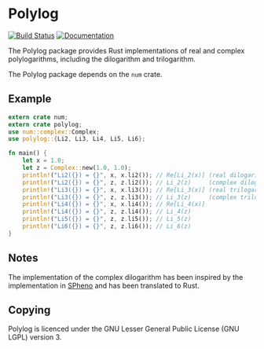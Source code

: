 Polylog
=======

[![Build Status](https://github.com/Expander/polylog/workflows/test/badge.svg)](https://github.com/Expander/polylog/actions)
[![Documentation](https://docs.rs/polylog/badge.svg)](https://docs.rs/polylog/)

The Polylog package provides Rust implementations of real and complex
polylogarithms, including the dilogarithm and trilogarithm.

The Polylog package depends on the `num` crate.


Example
-------

```rust
extern crate num;
extern crate polylog;
use num::complex::Complex;
use polylog::{Li2, Li3, Li4, Li5, Li6};

fn main() {
    let x = 1.0;
    let z = Complex::new(1.0, 1.0);
    println!("Li2({}) = {}", x, x.li2()); // Re[Li_2(x)] (real dilogarithm)
    println!("Li2({}) = {}", z, z.li2()); // Li_2(z)     (complex dilogarithm)
    println!("Li3({}) = {}", x, x.li3()); // Re[Li_3(x)] (real trilogarithm)
    println!("Li3({}) = {}", z, z.li3()); // Li_3(z)     (complex trilogarithm)
    println!("Li4({}) = {}", x, x.li4()); // Re[Li_4(x)]
    println!("Li4({}) = {}", z, z.li4()); // Li_4(z)
    println!("Li5({}) = {}", z, z.li5()); // Li_5(z)
    println!("Li6({}) = {}", z, z.li6()); // Li_6(z)
}
```


Notes
-----

The implementation of the complex dilogarithm has been inspired by the
implementation in [SPheno](https://spheno.hepforge.org) and has been
translated to Rust.


Copying
-------

Polylog is licenced under the GNU Lesser General Public License (GNU
LGPL) version 3.
